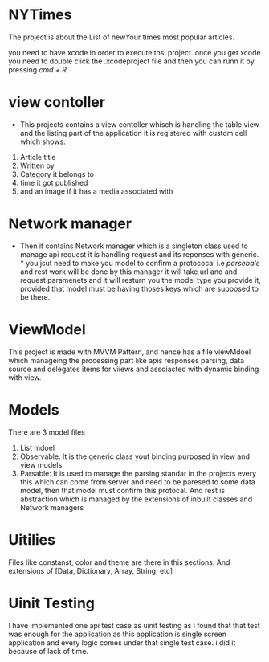 # NYTimes

The project is about the List of newYour times most popular articles.

you need to have xcode in order to execute thsi project. once you get xcode you need to double click the .xcodeproject file and then you can runn it by pressing *cmd + R*

# view contoller
* This projects contains a view contoller whisch is handling the table view and the listing part of the application it is registered with custom cell which shows:
1. Article title
2. Written by
3. Category it belongs to
4. time it got published
6. and an image if it has a media associated with

#  Network manager
* Then it contains Network manager which is a singleton class used to manage api request it is handling request and its reponses with generic. 
      * you jsut need to make you model to confirm a protococal i.e *parsebale* and rest work will be done by this manager it will take url and and request paramenets and it will resturn you the model type you provide it, provided that model must be having thoses keys which are supposed to be there.

# ViewModel
This project is made with MVVM Pattern, and hence has a file viewMdoel which manageing the processing part like apis responses parsing, data source and delegates items for viiews and assoiacted with dynamic binding with view.

# Models
There are 3 model files 
1. List mdoel
2. Observable: It is the generic class youf binding purposed in view and view models
3. Parsable: It is used to manage the parsing standar in the projects every this which can come from server and need to be paresed to some data model, then that model must confirm this protocal. And rest is abstraction which is managed by the extensions of inbuilt classes and Network managers

# Uitilies 
Files like constanst, color and theme  are there in this sections. And extensions of [Data, Dictionary, Array, String, etc]

# Uinit Testing 
I have implemented one api test case as uinit testing as i found that that test was enough for the application as this application is  single screen application and every logic comes under that single test case. i did it because of lack of time.  
